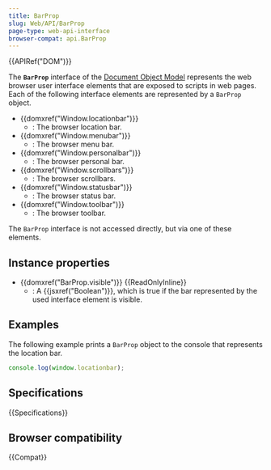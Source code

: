 ```yaml
---
title: BarProp
slug: Web/API/BarProp
page-type: web-api-interface
browser-compat: api.BarProp
---
```


{{APIRef("DOM")}}

The **`BarProp`** interface of the [Document Object Model](/en-US/docs/Web/API/Document_Object_Model) represents the web browser user interface elements that are exposed to scripts in web pages. Each of the following interface elements are represented by a `BarProp` object.

- {{domxref("Window.locationbar")}}
  - : The browser location bar.
- {{domxref("Window.menubar")}}
  - : The browser menu bar.
- {{domxref("Window.personalbar")}}
  - : The browser personal bar.
- {{domxref("Window.scrollbars")}}
  - : The browser scrollbars.
- {{domxref("Window.statusbar")}}
  - : The browser status bar.
- {{domxref("Window.toolbar")}}
  - : The browser toolbar.

The `BarProp` interface is not accessed directly, but via one of these elements.

## Instance properties

- {{domxref("BarProp.visible")}} {{ReadOnlyInline}}
  - : A {{jsxref("Boolean")}}, which is true if the bar represented by the used interface element is visible.

## Examples

The following example prints a `BarProp` object to the console that represents the location bar.

```js
console.log(window.locationbar);
```

## Specifications

{{Specifications}}

## Browser compatibility

{{Compat}}
